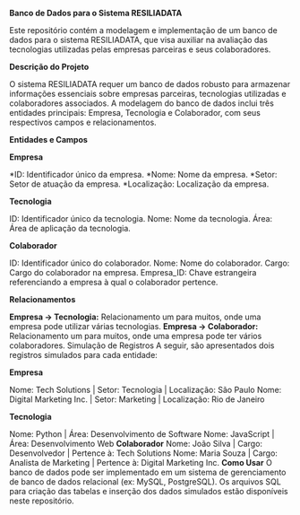 **Banco de Dados para o Sistema RESILIADATA**

Este repositório contém a modelagem e implementação de um banco de dados para o sistema RESILIADATA, que visa auxiliar na avaliação das tecnologias utilizadas pelas empresas parceiras e seus colaboradores.

**Descrição do Projeto**

O sistema RESILIADATA requer um banco de dados robusto para armazenar informações essenciais sobre empresas parceiras, tecnologias utilizadas e colaboradores associados. A modelagem do banco de dados inclui três entidades principais: Empresa, Tecnologia e Colaborador, com seus respectivos campos e relacionamentos.

**Entidades e Campos**

**Empresa**

*ID: Identificador único da empresa.
*Nome: Nome da empresa.
*Setor: Setor de atuação da empresa.
*Localização: Localização da empresa.

**Tecnologia**

ID: Identificador único da tecnologia.
Nome: Nome da tecnologia.
Área: Área de aplicação da tecnologia.

**Colaborador**

ID: Identificador único do colaborador.
Nome: Nome do colaborador.
Cargo: Cargo do colaborador na empresa.
Empresa_ID: Chave estrangeira referenciando a empresa à qual o colaborador pertence.

**Relacionamentos**

**Empresa -> Tecnologia:** Relacionamento um para muitos, onde uma empresa pode utilizar várias tecnologias.
**Empresa -> Colaborador:** Relacionamento um para muitos, onde uma empresa pode ter vários colaboradores.
Simulação de Registros
A seguir, são apresentados dois registros simulados para cada entidade:

**Empresa**

Nome: Tech Solutions | Setor: Tecnologia | Localização: São Paulo
Nome: Digital Marketing Inc. | Setor: Marketing | Localização: Rio de Janeiro

**Tecnologia**

Nome: Python | Área: Desenvolvimento de Software
Nome: JavaScript | Área: Desenvolvimento Web
**Colaborador**
Nome: João Silva | Cargo: Desenvolvedor | Pertence à: Tech Solutions
Nome: Maria Souza | Cargo: Analista de Marketing | Pertence à: Digital Marketing Inc.
**Como Usar**
O banco de dados pode ser implementado em um sistema de gerenciamento de banco de dados relacional (ex: MySQL, PostgreSQL). Os arquivos SQL para criação das tabelas e inserção dos dados simulados estão disponíveis neste repositório.
